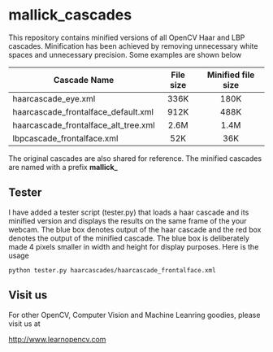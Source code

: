 # mallick_cascades

This repository contains minified versions of all OpenCV Haar and LBP cascades. Minification has been achieved by removing unnecessary white spaces and unnecessary precision. Some examples are shown below

| Cascade Name	| File size	    | Minified file size|
|---------------|:-------------:|:-----------------:|
| haarcascade_eye.xml	| 336K	| 180K
| haarcascade_frontalface_default.xml	| 912K	| 488K
| haarcascade_frontalface_alt_tree.xml	| 2.6M | 1.4M
| lbpcascade_frontalface.xml	| 52K	| 36K

The original cascades are also shared for reference. The minified cascades are named with a prefix **mallick_**

## Tester

I have added a tester script (tester.py) that loads a haar cascade and its minified version and displays the results on the same frame of the your webcam. The blue box denotes output of the haar cascade and the red box denotes the output of the minified cascade. The blue box is deliberately made 4 pixels smaller in width and height for display purposes. Here is the usage

```
python tester.py haarcascades/haarcascade_frontalface.xml
```

## Visit us
For other OpenCV, Computer Vision and Machine Leanring goodies, please visit us at 

http://www.learnopencv.com

